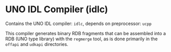 # UNO IDL Compiler (idlc)

Contains the UNO IDL compiler: `idlc`, depends on preprocessor: `ucpp`

This compiler generates binary RDB fragments that can be assembled
into a RDB (UNO type library) with the `regmerge` tool, as is done
primarily in the `offapi` and `udkapi` directories.
